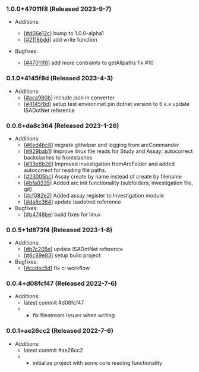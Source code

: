### 1.0.0+47011f8 (Released 2023-9-7)
* Additions:
    * [[#d06e12c](https://github.com/nfdi4plants/ARCtrl.NET/commit/d06e12cb08726cdd349ab2d77db4fe1314271cca)] bump to 1.0.0-alpha1
    * [[#2118bdd](https://github.com/nfdi4plants/ARCtrl.NET/commit/2118bdd326281ba955c755d77d562fa070ba9f7b)] add write function

* Bugfixes:
    * [[#47011f8](https://github.com/nfdi4plants/ARCtrl.NET/commit/47011f8d30f3d72d927f4540a9515e55c0028f22)] add more contraints to getAllpaths fix #10

### 0.1.0+4145f8d (Released 2023-4-3)
* Additions:
    * [[#aca980b](https://github.com/nfdi4plants/arcIO.NET/commit/aca980bef59e7b6b17b8376e83b5177cf3f442d1)] include json in converter
    * [[#4145f8d](https://github.com/nfdi4plants/arcIO.NET/commit/4145f8dee6642bfef7384370750503a9d8a433a0)] setup test environmet pin dotnet version to 6.x.x update ISADotNet reference

### 0.0.6+da8c364 (Released 2023-1-26)
* Additions:
    * [[#6ed4bc8](https://github.com/nfdi4plants/arcIO.NET/commit/6ed4bc840dc09e2f8dd348a79241eb64c7de8d5c)] migrate githelper and logging from arcCommander
    * [[#929bab1](https://github.com/nfdi4plants/arcIO.NET/commit/929bab19595e511d96367a09945fab943638c13e)] Improve linux file reads for Study and Assay: autocorrect backslashes to frontslashes
    * [[#33e6b26](https://github.com/nfdi4plants/arcIO.NET/commit/33e6b267d3ec7d18274a47e2e8420b1a258af67a)] Improved investigation fromArcFolder and added autocorrect for reading file paths.
    * [[#23005bc](https://github.com/nfdi4plants/arcIO.NET/commit/23005bce740a7f0a4cd1f2d36c372d556282069f)] Assay create by name instead of create by filename
    * [[#bfa0335](https://github.com/nfdi4plants/arcIO.NET/commit/bfa0335cd7607d8fd471080f37e4eaffde7eb2bc)] Added arc init functionality (subfolders, investigation file, git)
    * [[#cf082e2](https://github.com/nfdi4plants/arcIO.NET/commit/cf082e2842f21b01503b453e3d17dde308bb8b16)] Added assay register to Investigation module
    * [[#da8c364](https://github.com/nfdi4plants/arcIO.NET/commit/da8c36448bec084fec3fc5fe7a08d6aa55a92521)] update isadotnet reference
* Bugfixes:
    * [[#b4748be](https://github.com/nfdi4plants/arcIO.NET/commit/b4748bef60b91b2dc148fe4d3018733f5e810790)] build fixes for linux

### 0.0.5+1d873f4 (Released 2023-1-8)
* Additions:
    * [[#b7c205e](https://github.com/nfdi4plants/arcIO.NET/commit/b7c205e6dd6a219d1c3f9b4dbe8ca7d1883785f2)] update ISADotNet reference
    * [[#8c89e83](https://github.com/nfdi4plants/arcIO.NET/commit/8c89e830409219fa8335a74704cf2ec89d35be3f)] setup build project
* Bugfixes:
    * [[#ccdec5d](https://github.com/nfdi4plants/arcIO.NET/commit/ccdec5d2610790f8bf73ae6bff769f63f0397643)] fix ci workflow

### 0.0.4+d08fcf47 (Released 2022-7-6)
* Additions:
    * latest commit #d08fcf47
    * 	* fix filestream issues when writing

### 0.0.1+ae26cc2 (Released 2022-7-6)
* Additions:
    * latest commit #ae26cc2
    * 	* initialize project with some core reading functionality

